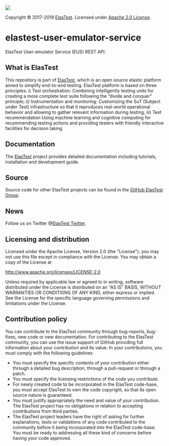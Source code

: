 [![][ElasTest Logo]][ElasTest]

Copyright © 2017-2019 [ElasTest]. Licensed under [Apache 2.0 License].

elastest-user-emulator-service
==============================

ElasTest User-emulator Service (EUS) REST API.

What is ElasTest
-----------------

This repository is part of [ElasTest], which is an open source elastic platform
aimed to simplify end-to-end testing. ElasTest platform is based on three
principles: i) Test orchestration: Combining intelligently testing units for
creating a more complete test suite following the “divide and conquer” principle;
ii) Instrumentation and monitoring: Customizing the SuT (Subject under Test)
infrastructure so that it reproduces real-world operational behavior and allowing
to gather relevant information during testing; iii) Test recommendation Using machine
learning and cognitive computing for recommending testing actions and providing
testers with friendly interactive facilities for decision taking

Documentation
-------------

The [ElasTest] project provides detailed documentation including tutorials,
installation and development guide.

Source
------

Source code for other ElasTest projects can be found in the [GitHub ElasTest
Group].

News
----

Follow us on Twitter @[ElasTest Twitter].

Licensing and distribution
--------------------------

Licensed under the Apache License, Version 2.0 (the "License");
you may not use this file except in compliance with the License.
You may obtain a copy of the License at

  http://www.apache.org/licenses/LICENSE-2.0

Unless required by applicable law or agreed to in writing, software
distributed under the License is distributed on an "AS IS" BASIS,
WITHOUT WARRANTIES OR CONDITIONS OF ANY KIND, either express or implied.
See the License for the specific language governing permissions and
limitations under the License.

Contribution policy
-------------------

You can contribute to the ElasTest community through bug-reports, bug-fixes,
new code or new documentation. For contributing to the ElasTest community,
you can use the issue support of GitHub providing full information about your
contribution and its value. In your contributions, you must comply with the
following guidelines

* You must specify the specific contents of your contribution either through a
  detailed bug description, through a pull-request or through a patch.
* You must specify the licensing restrictions of the code you contribute.
* For newly created code to be incorporated in the ElasTest code-base, you
  must accept ElasTest to own the code copyright, so that its open source
  nature is guaranteed.
* You must justify appropriately the need and value of your contribution. The
  ElasTest project has no obligations in relation to accepting contributions
  from third parties.
* The ElasTest project leaders have the right of asking for further
  explanations, tests or validations of any code contributed to the community
  before it being incorporated into the ElasTest code-base. You must be ready
  to addressing all these kind of concerns before having your code approved.

[Apache 2.0 License]: http://www.apache.org/licenses/LICENSE-2.0
[ElasTest]: http://elastest.io/
[ElasTest Logo]: https://avatars1.githubusercontent.com/u/22007129?v=3&s=200
[ElasTest Twitter]: https://twitter.com/elastestio
[GitHub ElasTest Group]: https://github.com/elastest